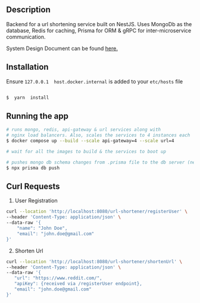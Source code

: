 ## Description

  

Backend for a url shortening service built on NestJS. Uses MongoDb as the database, Redis for caching, Prisma for ORM & gRPC for inter-microservice communication.

System Design Document can be found [here.](https://flashy-bugle-5a4.notion.site/URL-Shortening-Service-Backend-b9115b28f56f4508afff840dfa283264?pvs=4)

  

## Installation

Ensure `127.0.0.1  host.docker.internal` is added to your `etc/hosts` file

```bash

$  yarn  install

```

  

## Running the app

  

```bash
# runs mongo, redis, api-gateway & url services along with 
# nginx load balancers. Also, scales the services to 4 instances each
$ docker compose up --build --scale api-gateway=4 --scale url=4

# wait for all the images to build & the services to boot up

# pushes mongo db schema changes from .prisma file to the db server (needs be done once, the first time)
$ npx prisma db push
```


## Curl Requests

1. User Registration

```bash
curl --location 'http://localhost:8080/url-shortener/registerUser' \
--header 'Content-Type: application/json' \
--data-raw '{
    "name": "John Doe",
    "email": "john.doe@gmail.com"
}'
```
2. Shorten Url
 ```bash
curl --location 'http://localhost:8080/url-shortener/shortenUrl' \
--header 'Content-Type: application/json' \
--data-raw '{
    "url": "https://www.reddit.com/",
    "apiKey": {received via /registerUser endpoint},
    "email": "john.doe@gmail.com"
}'
```
